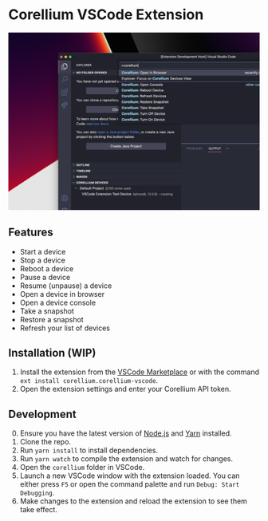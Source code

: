 # Corellium VSCode Extension

![Screenshot](/screenshot.png)

## Features

- Start a device
- Stop a device
- Reboot a device
- Pause a device
- Resume (unpause) a device
- Open a device in browser
- Open a device console
- Take a snapshot
- Restore a snapshot
- Refresh your list of devices

## Installation (WIP)

1. Install the extension from the [VSCode Marketplace](https://marketplace.visualstudio.com/items?itemName=corellium.corellium-vscode) or with the command `ext install corellium.corellium-vscode`.
2. Open the extension settings and enter your Corellium API token.

## Development

0. Ensure you have the latest version of [Node.js](https://nodejs.org/en/) and [Yarn](https://yarnpkg.com/) installed.
1. Clone the repo.
2. Run `yarn install` to install dependencies.
3. Run `yarn watch` to compile the extension and watch for changes.
4. Open the `corellium` folder in VSCode.
5. Launch a new VSCode window with the extension loaded. You can either press `F5` or open the command palette and run `Debug: Start Debugging`.
6. Make changes to the extension and reload the extension to see them take effect.
